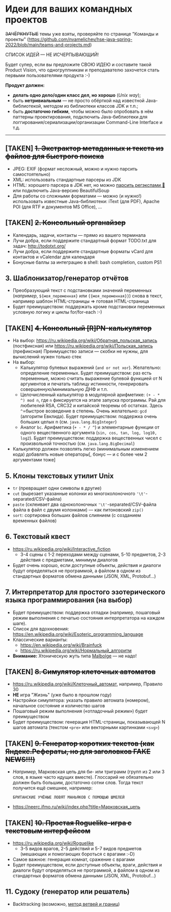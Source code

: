 Идеи для ваших командных проектов
=================================

~~ЗАЧЁРКНУТЫЕ~~ темы уже взяты, проверяйте по странице "Команды и проекты" (https://github.com/nvamelichev/hse-java-spring-2022/blob/main/teams-and-projects.md)

СПИСОК ИДЕЙ &mdash; НЕ ИСЧЕРПЫВАЮЩИЙ!

Будет супер, если вы предложите СВОЮ ИДЕЮ и составите такой Product Vision, что одногруппникам и преподавателю захочется стать первыми пользователями продукта :-)

**Продукт должен:**
* **делать одно дело/один класс дел, но хорошо** (*Unix way*);
* быть **нетривиальным** &mdash; не просто обёрткой над известной Java-библиотекой, методом из библиотеки классов JDK и т.п.;
* быть **достаточно гибким**, чтобы можно было опробовать в нём паттерны проектирования, подключить Java-библиотеки для логгирования/сериализации/организации Command-Line Interface и т.д.

----

## [TAKEN] ~~1. Экстрактор метаданных и текста из файлов для быстрого поиска~~

  - JPEG: EXIF (формат несложный, можно и нужно парсить самостоятельно)
  - XML: использовать стандартные парсеры из JDK
  - HTML: хорошего парсера в JDK нет, но можно [парсить регэкспами :rofl:](https://stackoverflow.com/a/1732454/3438672) или подключить Java-версию BeautifulSoup
  - Для работы со сложными форматами &mdash; можно (и нужно!) использовать известные Java-библиотеки: iText (для PDF), Apache POI (для RTF и документов MS Office), ...

## [TAKEN] ~~2. Консольный органайзер~~
  - Календарь, задачи, контакты &mdash; прямо из вашего терминала
  - Лучи добра, если поддержите стандартный формат TODO.txt для задач: http://todotxt.org/
  - Лучи добра, если поддержите стандартные форматы vCard для контактов и vCalendar для календаря
  - Бонусные баллы за интеграцию в shell: bash completion, custom PS1

## 3. Шаблонизатор/генератор отчётов

  - Преобразующий текст с подстановками значений переменных (*например*, `${моя_переменная}` или `{{моя_переменная}}`) снова в текст,
например шаблон HTML-страницы => готовая HTML-страница
  - Будет преимуществом: поддержать кроме подстановки переменных условную логику и циклы for/for-each :-)

## [TAKEN] ~~4. Консольный [R]PN-калькулятор~~

  - На выбор: https://ru.wikipedia.org/wiki/Обратная_польская_запись (постфиксная) или https://ru.wikipedia.org/wiki/Польская_запись (префиксная)
    Преимущество записи &mdash; скобки не нужны, для вычислений нужен только стек
  - На выбор:
    - Калькулятор булевых выражений (`and or not xor`). Желательно: определение переменных. Будет преимуществом: раз есть переменные, можно считать выражение булевой функцией от N аргументов и печатать таблицу истинности, генерировать совершенную/минимальную ДНФ и т.п.
    - Целочисленный калькулятор в модулярной арифметике: `(+ - * ^) mod n`, где `n` фиксируется на этапе запуска программы. Рай для любителей RSA, CRC32 и китайской теоремы об остатках. Здесь `^`=быстрое возведение в степень. Очень желательно: `gcd` (алгоритм Евклида). Будет преимуществом: поддержка очень больших целых n (см. `java.lang.BigInteger`)
    - Аналог `bc`. Арифметика (`+ - * / ^`) и элементарные функции от одного вещественного аргумента (`sin, cos, tan, log, log10, log2`). Будет преимуществом: поддержка вещественных чисел с произвольной точностью (см. `java.lang.BigDecimal`)
  - Калькулятор должен позволять легко (минимальным изменением кода) добавлять новые операторы[, бонус &mdash; и с более чем 2 аргументами тоже]

## 5. Клоны текстовых утилит Unix

  - `tr` (превращает одни символы в другие)
  - `cut` (вырезает указанные колонки из многоколоночного `'\t'`-separated/CSV-файла)
  - `paste` (склеивает два одноколоночных `'\t'`-separated/CSV-файла файла в файл с двумя колонками) &mdash; как питоновский `zip()`
  - `sort`: сортировка больших файлов слиянием (с созданием временных файлов)

## 6. Текстовый квест

  - https://ru.wikipedia.org/wiki/Interactive_fiction  
    - 3-4 сцены с 1-2 переходами между сценами, 5-10 предметов, 2-3 действия с предметами, минимум диалогов
  - Будет очень хорошо, если доступные объекты, действия и диалоги будут определяться не программой, а файлом в одном из стандартных форматов обмена данными (JSON, XML, Protobuf...)

## 7. Интерпретатор для простого эзотерического языка программирования (на выбор)

  - Будет преимуществом: поддержка отладки (например, пошаговый режим выполнения с печатью состояния интерпретатора на каждом шаге).
  - Список для вдохновения: https://en.wikipedia.org/wiki/Esoteric_programming_language
  - Классические варианты:
    - https://en.wikipedia.org/wiki/Brainfuck
    - https://ru.wikipedia.org/wiki/Нормальный_алгоритм
  - **Внимание:** Хтоническую жуть типа [Malbolge](https://ru.wikipedia.org/wiki/Malbolge) &mdash; не надо!

## [TAKEN] ~~8. Симулятор клеточных автоматов~~

  - https://ru.wikipedia.org/wiki/Клеточный_автомат, например, Правило 30
  - **НЕ** игра "Жизнь" (уже было в прошлом году)
  - Настройки симулятора: указать правило автомата (номером), начальное состояние и количество шагов
  - Пошаговый режим выполнения (&laquo;отладочный режим&raquo;) будет преимуществом
  - Будет преимуществом: генерация HTML-страницы, показывающей N шагов автомата (текстом `<pre>` или векторными картинками `<svg>`)

## [TAKEN] ~~9. Генератор коротких текстов (как Яндекс.Рефераты, но для заголовков FAKE NEWS!!!)~~

  - *Например*, Марковская цепь для би- или триграмм (групп из 2 или 3 слов, в языке часто идущих вместе).
    Глоссарий не обязательно должен быть большим, достаточно сотни слов. Тогда текст получится ещё смешнее, например:
    ```
    БРИТАНСКИЕ УЧЁНЫЕ ЛОВЯТ МАНЬЯКОВ С ПОМОЩЬЮ ШМЕЛЕЙ
    ```
  - https://neerc.ifmo.ru/wiki/index.php?title=Марковская_цепь

## [TAKEN] ~~10. Простая Roguelike-игра с текстовым интерфейсом~~

  - https://ru.wikipedia.org/wiki/Roguelike
    - 3-5 видов врагов, 2-5 действий и 5-7 видов предметов (мешающих и помогающих бороться с врагами :-D)
  - Самое важное: генерация комнат, сражение с врагами
  - Будет преимуществом, если доступные объекты, враги, действия и диалоги будут определяться не программой, а файлом в одном из стандартных форматов обмена данными (JSON, XML, Protobuf...)

## 11. Судоку (генератор или решатель)

  - Backtracking (возможно, [метод ветвей и границ](https://ru.wikipedia.org/wiki/Метод_ветвей_и_границ))
